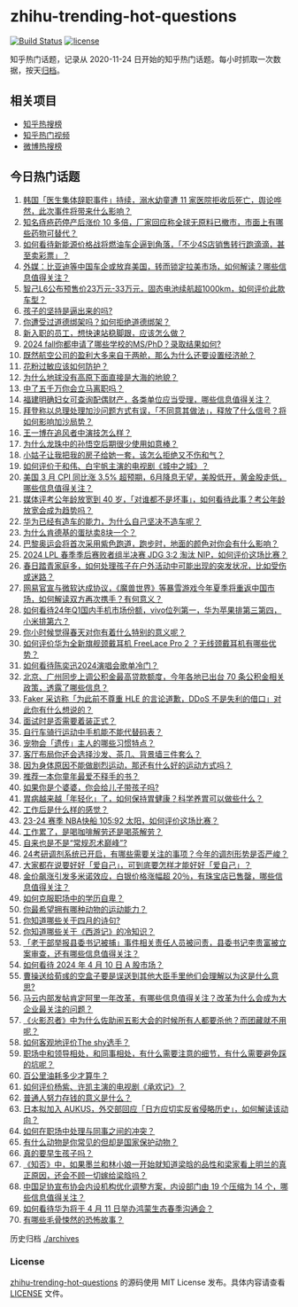 # zhihu-trending-hot-questions

[![Build Status](https://github.com/justjavac/zhihu-trending-hot-questions/workflows/ci/badge.svg?branch=master)](https://github.com/justjavac/zhihu-trending-hot-questions/actions)
[![license](https://img.shields.io/github/license/justjavac/zhihu-trending-hot-questions)](https://github.com/justjavac/zhihu-trending-hot-questions/blob/master/LICENSE)

知乎热门话题，记录从 2020-11-24
日开始的知乎热门话题。每小时抓取一次数据，按天[归档](./archives)。

## 相关项目

- [知乎热搜榜](https://github.com/justjavac/zhihu-trending-top-search)
- [知乎热门视频](https://github.com/justjavac/zhihu-trending-hot-video)
- [微博热搜榜](https://github.com/justjavac/weibo-trending-hot-search)

## 今日热门话题

<!-- BEGIN -->
<!-- 最后更新时间 Thu Apr 11 2024 03:14:53 GMT+0800 (China Standard Time) -->

1. [韩国「医生集体辞职事件」持续，溺水幼童遭 11 家医院拒收后死亡，舆论哗然，此次事件将带来什么影响？](https://www.zhihu.com/question/652458555)
1. [知名痔疮药停产后涨价 10 多倍，厂家回应称全球无原料已撤市，市面上有哪些药物可替代？](https://www.zhihu.com/question/652339591)
1. [如何看待新能源价格战将燃油车企逼到角落，「不少4S店销售转行跑滴滴，甚至卖彩票 ​」？](https://www.zhihu.com/question/652017503)
1. [外媒：比亚迪等中国车企或放弃美国，转而锁定拉美市场，如何解读？哪些信息值得关注？](https://www.zhihu.com/question/652384169)
1. [智己L6公布预售价23万元-33万元，固态电池续航超1000km，如何评价此款车型？](https://www.zhihu.com/question/652333926)
1. [孩子的坚持是逼出来的吗?](https://www.zhihu.com/question/652165848)
1. [你遭受过道德绑架吗？如何拒绝道德绑架？](https://www.zhihu.com/question/652523632)
1. [新入职的员工，想快速站稳脚跟，应该怎么做？](https://www.zhihu.com/question/652529288)
1. [2024 fall你都申请了哪些学校的MS/PhD？录取结果如何?](https://www.zhihu.com/question/443613502)
1. [既然航空公司的盈利大多来自于两舱，那么为什么还要设置经济舱？](https://www.zhihu.com/question/62284026)
1. [花粉过敏应该如何防护？](https://www.zhihu.com/question/456823932)
1. [为什么地球没有高原下面直接是大海的地貌？](https://www.zhihu.com/question/651875157)
1. [中了五千万你会立马离职吗？](https://www.zhihu.com/question/333864736)
1. [福建明确妇女可查询配偶财产，各类单位应当受理，哪些信息值得关注？](https://www.zhihu.com/question/652507587)
1. [拜登称以总理处理加沙问题方式有误，「不同意其做法」，释放了什么信号？将如何影响加沙局势？](https://www.zhihu.com/question/652450554)
1. [王一博在追风者中演技怎么样？](https://www.zhihu.com/question/650838663)
1. [为什么龙珠中的孙悟空后期很少使用如意棒？](https://www.zhihu.com/question/51313291)
1. [小姑子让我把我的房子给她一套，该怎么拒绝又不伤和气？](https://www.zhihu.com/question/652365306)
1. [如何评价于和伟、白宇帆主演的电视剧《城中之城》？](https://www.zhihu.com/question/652391082)
1. [美国 3 月 CPI 同比涨 3.5% 超预期，6月降息无望，美股低开，黄金股走低，哪些信息值得关注？](https://www.zhihu.com/question/652527849)
1. [媒体评考公年龄放宽到 40 岁，「对谁都不是坏事」，如何看待此事？考公年龄放宽会成为趋势吗？](https://www.zhihu.com/question/652339450)
1. [华为已经有造车的能力，为什么自己坚决不造车呢？](https://www.zhihu.com/question/455933738)
1. [为什么肯德基的蛋挞卖8块一个？](https://www.zhihu.com/question/22792704)
1. [巴黎奥运会将首次采用紫色跑道，跑步时，地面的颜色对你会有什么影响？](https://www.zhihu.com/question/652381331)
1. [2024 LPL 春季季后赛败者组半决赛 JDG 3:2 淘汰 NIP，如何评价这场比赛？](https://www.zhihu.com/question/652503558)
1. [春日踏青家庭多，如何处理孩子在户外活动中可能出现的突发状况，比如受伤或迷路？](https://www.zhihu.com/question/650130676)
1. [网易官宣与微软达成协议，《魔兽世界》等暴雪游戏今年夏季将重返中国市场，如何解读双方再次携手？有何意义？](https://www.zhihu.com/question/652452659)
1. [如何看待24年Q1国内手机市场份额，vivo位列第一，华为苹果排第三第四，小米排第六？](https://www.zhihu.com/question/652111440)
1. [你小时候觉得春天对你有着什么特别的意义呢？](https://www.zhihu.com/question/650130647)
1. [如何评价华为全新旗舰颈戴耳机 FreeLace Pro 2 ？无线颈戴耳机有哪些优势？](https://www.zhihu.com/question/652509085)
1. [如何看待陈奕迅2024演唱会歌单冷门？](https://www.zhihu.com/question/652417802)
1. [北京、广州同步上调公积金最高贷款额度，今年各地已出台 70 条公积金相关政策，透露了哪些信息？](https://www.zhihu.com/question/652364268)
1. [Faker 采访称「为此前不尊重 HLE 的言论道歉，DDoS 不是失利的借口」对此你有什么想说的？](https://www.zhihu.com/question/652340065)
1. [面试时是否需要着装正式？](https://www.zhihu.com/question/639529319)
1. [自行车骑行运动中手机能不能代替码表？](https://www.zhihu.com/question/650863119)
1. [宠物会「遗传」主人的哪些习惯特点？](https://www.zhihu.com/question/651357058)
1. [客厅布局你还会选择沙发、茶几、背景墙三件套么？](https://www.zhihu.com/question/647143958)
1. [因为身体原因不能做剧烈运动，那还有什么好的运动方式吗？](https://www.zhihu.com/question/652080160)
1. [推荐一本你童年最爱不释手的书？](https://www.zhihu.com/question/652239526)
1. [如果你是个婆婆，你会给儿子带孩子吗?](https://www.zhihu.com/question/652022134)
1. [胃病越来越「年轻化」了，如何保持胃健康？科学养胃可以做些什么？](https://www.zhihu.com/question/652368364)
1. [工作后是什么样的感觉？](https://www.zhihu.com/question/652389875)
1. [23-24 赛季 NBA快船 105:92 太阳，如何评价这场比赛？](https://www.zhihu.com/question/652454862)
1. [工作累了，是喝咖啡解劳还是喝茶解劳？](https://www.zhihu.com/question/652489373)
1. [自来也是不是“常规忍术巅峰”?](https://www.zhihu.com/question/639172448)
1. [24考研调剂系统已开启，有哪些需要关注的事项？今年的调剂形势是否严峻？](https://www.zhihu.com/question/652187108)
1. [大家都在说要好好「爱自己」，可到底要怎样才能好好「爱自己」？](https://www.zhihu.com/question/652297478)
1. [金价飙涨引发多米诺效应，白银价格涨幅超 20％，有珠宝店已售罄，哪些信息值得关注？](https://www.zhihu.com/question/652496414)
1. [如何克服职场中的学历自卑？](https://www.zhihu.com/question/651207530)
1. [你最希望拥有哪种动物的运动能力？](https://www.zhihu.com/question/652333009)
1. [你知道哪些关于四月的诗句?](https://www.zhihu.com/question/652422811)
1. [你知道哪些关于《西游记》的冷知识？](https://www.zhihu.com/question/562706661)
1. [「老干部举报县委书记被捕」事件相关责任人员被问责，县委书记李贵富被立案审查，还有哪些信息值得关注？](https://www.zhihu.com/question/652409151)
1. [如何看待 2024 年 4 月 10 日 A 股市场？](https://www.zhihu.com/question/652454654)
1. [曹操送给荀彧的空盒子要是误送到其他大臣手里他们会理解以为这是什么意思?](https://www.zhihu.com/question/651584811)
1. [马云内部发帖肯定阿里一年改革，有哪些信息值得关注？改革为什么会成为大企业最关注的问题？](https://www.zhihu.com/question/652456303)
1. [《火影忍者》中为什么佐助闹五影大会的时候所有人都要杀他？而团藏就不用呢？](https://www.zhihu.com/question/646528508)
1. [如何客观地评价The shy选手？](https://www.zhihu.com/question/652166063)
1. [职场中和领导相处，和同事相处，有什么需要注意的细节，有什么需要避免踩的坑呢？](https://www.zhihu.com/question/652404212)
1. [百公里油耗多少才算牛？](https://www.zhihu.com/question/538785399)
1. [如何评价杨紫、许凯主演的电视剧《承欢记》？](https://www.zhihu.com/question/652389646)
1. [普通人努力存钱的意义是什么？](https://www.zhihu.com/question/652182669)
1. [日本拟加入 AUKUS，外交部回应「日方应切实反省侵略历史」，如何解读该动向？](https://www.zhihu.com/question/652375536)
1. [如何在职场中处理与同事之间的冲突？](https://www.zhihu.com/question/652449381)
1. [有什么动物是你常见的但却是国家保护动物？](https://www.zhihu.com/question/652416135)
1. [真的要早生孩子吗？](https://www.zhihu.com/question/651878424)
1. [《知否》中，如果墨兰和林小娘一开始就知道梁晗的品性和梁家看上明兰的真正原因，还会不顾一切嫁给梁晗吗？](https://www.zhihu.com/question/629166323)
1. [中国足协宣布协会内设机构优化调整方案，内设部门由 19 个压缩为 14 个，哪些信息值得关注？](https://www.zhihu.com/question/652187993)
1. [如何看待华为将于 4 月 11 日举办鸿蒙生态春季沟通会？](https://www.zhihu.com/question/652356907)
1. [有哪些毛骨悚然的恐怖故事？](https://www.zhihu.com/question/645530974)

<!-- END -->

历史归档 [./archives](./archives)

### License

[zhihu-trending-hot-questions](https://github.com/justjavac/zhihu-trending-hot-questions)
的源码使用 MIT License 发布。具体内容请查看 [LICENSE](./LICENSE) 文件。
